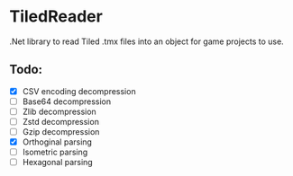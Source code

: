 # TiledReader
.Net library to read Tiled .tmx files into an object for game projects to use.

## Todo:

- [x] CSV encoding decompression
- [ ]  Base64 decompression
- [ ]  Zlib decompression
- [ ]  Zstd decompression
- [ ]  Gzip decompression
- [x] Orthoginal parsing
- [ ]  Isometric parsing
- [ ]  Hexagonal parsing
